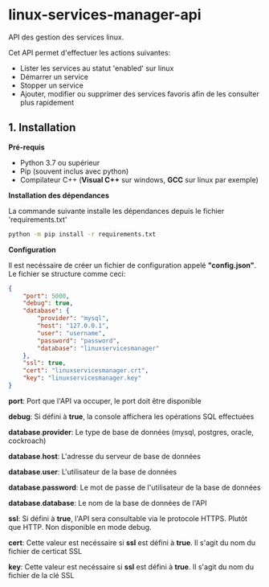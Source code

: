 # linux-services-manager-api

API des gestion des services linux.

Cet API permet d'effectuer les actions suivantes:
- Lister les services au statut 'enabled' sur linux
- Démarrer un service
- Stopper un service
- Ajouter, modifier ou supprimer des services favoris afin de les consulter plus rapidement

## 1. Installation

**Pré-requis**
- Python 3.7 ou supérieur
- Pip (souvent inclus avec python)
- Compilateur C++ (**Visual C++** sur windows, **GCC** sur linux par exemple)

**Installation des dépendances**

La commande suivante installe les dépendances depuis le fichier 'requirements.txt'

``` bash
python -m pip install -r requirements.txt
```

**Configuration**

Il est necéssaire de créer un fichier de configuration appelé **"config.json"**.
Le fichier se structure comme ceci:

``` json
{
    "port": 5000,
    "debug": true,
    "database": {
        "provider": "mysql",
        "host": "127.0.0.1",
        "user": "username",
        "password": "password",
        "database": "linuxservicesmanager"
    },
    "ssl": true,
    "cert": "linuxservicesmanager.crt",
    "key": "linuxservicesmanager.key"
}
```

**port**: Port que l'API va occuper, le port doit être disponible

**debug**: Si défini à **true**, la console affichera les opérations SQL effectuées

**database**.**provider**: Le type de base de données (mysql, postgres, oracle, cockroach)

**database**.**host**: L'adresse du serveur de base de données

**database**.**user**: L'utilisateur de la base de données

**database**.**password**: Le mot de passe de l'utilisateur de la base de données

**database**.**database**: Le nom de la base de données de l'API

**ssl**: Si défini à **true**, l'API sera consultable via le protocole HTTPS. Plutôt que HTTP. Non disponible en mode debug.

**cert**: Cette valeur est necéssaire si **ssl** est défini à **true**. Il s'agit du nom du fichier de certicat SSL

**key**: Cette valeur est necéssaire si **ssl** est défini à **true**. Il s'agit du nom du fichier de la clé SSL